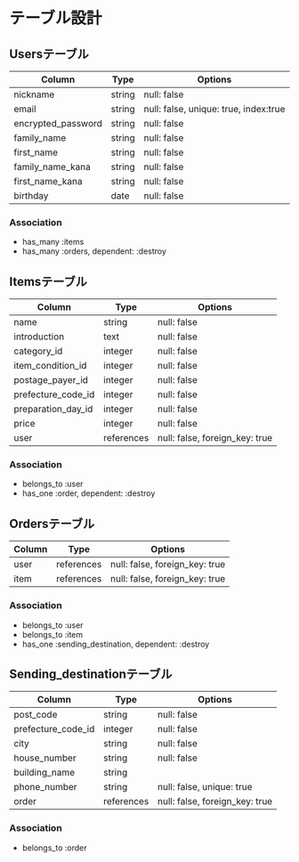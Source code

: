# テーブル設計

## Usersテーブル

| Column             | Type          | Options                               |
| ------------------ | ------------- | ------------------------------------- |
| nickname           | string        | null: false                           |
| email              | string        | null: false, unique: true, index:true |
| encrypted_password | string        | null: false                           |
| family_name        | string        | null: false                           |
| first_name         | string        | null: false                           |
| family_name_kana   | string        | null: false                           |
| first_name_kana    | string        | null: false                           |
| birthday           | date          | null: false                           |

### Association

- has_many :items 
- has_many :orders, dependent: :destroy


## Itemsテーブル

| Column             | Type       | Options                        |
| ------------------ | ---------- | ------------------------------ |
| name               | string     | null: false                    |
| introduction       | text       | null: false                    |
| category_id        | integer    | null: false                    |
| item_condition_id  | integer    | null: false                    |
| postage_payer_id   | integer    | null: false                    |
| prefecture_code_id | integer    | null: false                    |
| preparation_day_id | integer    | null: false                    |
| price              | integer    | null: false                    |
| user               | references | null: false, foreign_key: true |

### Association
- belongs_to :user
- has_one :order, dependent: :destroy


## Ordersテーブル

| Column | Type       | Options                        |
| ------ | ---------- | ------------------------------ |
| user   | references | null: false, foreign_key: true |
| item   | references | null: false, foreign_key: true |


### Association
- belongs_to :user
- belongs_to :item
- has_one :sending_destination, dependent: :destroy


## Sending_destinationテーブル

| Column             | Type       | Options                        |
| ------------------ | ---------- | ------------------------------ |
| post_code          | string     | null: false                    |
| prefecture_code_id | integer    | null: false                    |
| city               | string     | null: false                    |
| house_number       | string     | null: false                    |
| building_name      | string     |                                |
| phone_number       | string     | null: false, unique: true      |
| order              | references | null: false, foreign_key: true |


### Association
- belongs_to :order